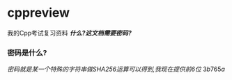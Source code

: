 # cppreview
我的Cpp考试复习资料
***什么?这文档需要密码?***
### 密码是什么?
*密码就是某一个特殊的字符串做SHA256运算可以得到,我现在提供前6位*
$3b765a$
